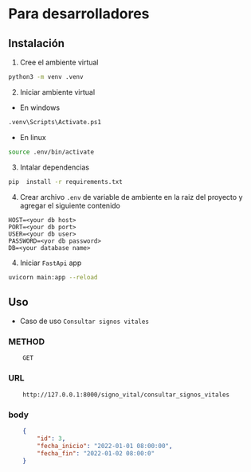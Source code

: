 # Para desarrolladores

## Instalación
1. Cree el ambiente virtual
```bash
python3 -m venv .venv
```

2. Iniciar ambiente virtual


* En windows
```bash 
.venv\Scripts\Activate.ps1
```
* En linux
```bash 
source .env/bin/activate
```

3. Intalar dependencias
```bash 
pip  install -r requirements.txt
```
4. Crear archivo `.env` de variable de ambiente en la raiz del proyecto y agregar el siguiente contenido
```MD 
HOST=<your db host>
PORT=<your db port>
USER=<your db user>
PASSWORD=<yor db password>
DB=<your database name>
```

4. Iniciar `FastApi` app
```bash 
uvicorn main:app --reload
```
## Uso
* Caso de uso `Consultar signos vitales`

### METHOD
```
    GET
```
### URL
```
    http://127.0.0.1:8000/signo_vital/consultar_signos_vitales
```
### body
```json
    {
        "id": 3,
        "fecha_inicio": "2022-01-01 08:00:00",
        "fecha_fin": "2022-01-02 08:00:0"
    }
```




